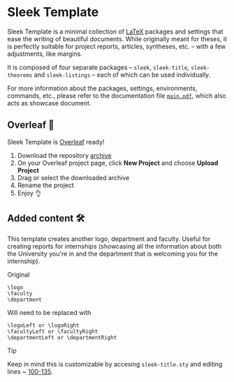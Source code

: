 # Sleek Template

Sleek Template is a minimal collection of [LaTeX](https://www.latex-project.org/) packages and settings that ease the writing of beautiful documents. While originally meant for theses, it is perfectly suitable for project reports, articles, syntheses, etc. – with a few adjustments, like margins.

It is composed of four separate packages – `sleek`, `sleek-title`, `sleek-theorems` and `sleek-listings` – each of which can be used individually.

For more information about the packages, settings, environments, commands, etc., please refer to the documentation file [`main.pdf`](main.pdf), which also acts as showcase document.

## Overleaf :leaves:

Sleek Template is [Overleaf](https://www.overleaf.com/) ready!

1. Download the repository [archive](https://github.com/francois-rozet/sleek-template/archive/overleaf.zip)
2. On your Overleaf project page, click **New Project** and choose **Upload Project**
3. Drag or select the downloaded archive
4. Rename the project
5. Enjoy :ok_hand:

## Added content 🛠️

This template creates another logo, department and faculty. Useful for creating reports for internships (showcasing all the information about both the University you're in and the department that is welcoming you for the internship).

Original
```
\logo
\faculty
\department
```
Will need to be replaced with 
```
\logoLeft or \logoRight
\facultyLeft or \facultyRight
\departmentLeft or \departmentRight
```

> [!TIP]
> Keep in mind this is customizable by accesing `sleek-title.sty` and editing lines ~ [100-135](https://github.com/rmarc29/sleek-template-double-department-report/blob/master/packages/sleek-title.sty).

